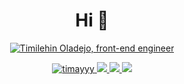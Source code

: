 <h1 align="center">Hi 👋</h1>
<div align="center">
    <a href="https://git.io/typing-svg"><img src="https://readme-typing-svg.herokuapp.com?font=Sriracha&size=36&duration=3500&color=ffff&center=true&width=500&lines=My+name+is+Timilehin+Oladejo!;Front-end+engineer;" alt="Timilehin Oladejo, front-end engineer"></a>
</div>
<!--
<p align="center">
  <img src="https://github.com/timayyy/timayyy/blob/main/my-octocat.png" alt="my octocat" />
</p>
-->

<p align="left">  </p>
<p align="center">
    <a href="#">
        <img src="https://komarev.com/ghpvc/?username=timayyy&label=Profile%20views&color=0e75b6&style=flat" alt="timayyy" />
    </a>
    <a href="https://www.linkedin.com/in/timilehin-oladejo-42163b1aa/">
        <img src="https://img.shields.io/badge/%20-TimilehinOladejo-black?color=14171A&labelColor=0e76a8&logo=linkedin&logoColor=ffffff" />
    </a>
    <a href="https://twitter.com/alsocalledpipe">
        <img src="https://img.shields.io/badge/%20-@alsocalledpipe-black?color=14171A&labelColor=00acee&logo=twitter&logoColor=ffffff">
    </a>
    <a href="mailto:timilehin65@gmail.com">
        <img src="https://img.shields.io/badge/%20-timilehin65@gmail.com-black?color=14171A&labelColor=D44638&logo=gmail&logoColor=ffffff" />
    </a>
</p>

<!--
**timayyy/timayyy** is a ✨ _special_ ✨ repository because its `README.md` (this file) appears on your GitHub profile.

Here are some ideas to get you started:

- 🔭 I’m currently working on ...
- 🌱 I’m currently learning ...
- 👯 I’m looking to collaborate on ...
- 🤔 I’m looking for help with ...
- 💬 Ask me about ...
- 📫 How to reach me: ...
- 😄 Pronouns: ...
- ⚡ Fun fact: ...
-->
